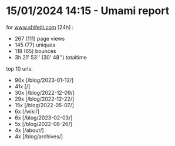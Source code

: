 # 15/01/2024 14:15 - Umami report
for www.shifeiti.com [24h] :

 - 267 (111) page views
 - 145 (77) uniques
 - 118 (65) bounces
 - 3h 21' 53'' (30' 48'') totaltime


top 10 urls:
 - 90x [/blog/2023-01-12/]
 - 41x [/]
 - 30x [/blog/2022-12-09/]
 - 29x [/blog/2022-12-22/]
 - 15x [/blog/2022-05-07/]
 - 6x [/wiki/]
 - 6x [/blog/2023-02-03/]
 - 5x [/blog/2022-08-26/]
 - 4x [/about/]
 - 4x [/blog/archives/]


